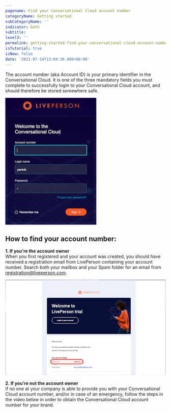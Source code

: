 ```yaml
---
pagename: Find your Conversational Cloud account number
categoryName: Getting started
subCategoryName: ''
indicator: both
subtitle: 
level3: ''
permalink: getting-started-find-your-conversational-cloud-account-number.html
isTutorial: true
isNew: false
date: '2021-07-14T13:04:36.000+00:00'
---
```


The account number (aka Account ID) is your primary identifier in the Conversational Cloud. It is one of the three mandatory fields you must complete to successfully login to your Conversational Cloud account, and should therefore be stored somewhere safe.

![](img/enter-your-credentials-login.png) 
 

## How to find your account number:

**1. If you're the account owner**  
When you first registered and your account was created, you should have received a registration email from LivePerson containing your account number. Search both your mailbox and your Spam folder for an email from registration@liveperson.com.

![](img/account-registration-email.png)

**2. If you’re not the account owner**  
If no one at your company is able to provide you with your Conversational Cloud account number, and/or in case of an emergency, follow the steps in the video below in order to obtain the Conversational Cloud account number for your brand.
